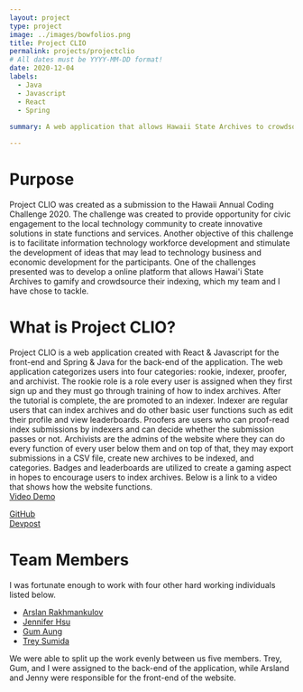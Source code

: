 ```yaml
---
layout: project
type: project
image: ../images/bowfolios.png
title: Project CLIO
permalink: projects/projectclio
# All dates must be YYYY-MM-DD format!
date: 2020-12-04
labels:
  - Java
  - Javascript
  - React
  - Spring
  
summary: A web application that allows Hawaii State Archives to crowdsource the indexing effort by gamifying it.

---
```


# Purpose
Project CLIO was created as a submission to the Hawaii Annual Coding Challenge 2020. The challenge was created to provide opportunity for civic engagement to the local technology community to create innovative solutions in state functions and services. Another objective of this challenge is to facilitate information technology workforce development and stimulate the development of ideas that may lead to technology business and economic development for the participants. One of the challenges presented was to develop a online platform that allows Hawai'i State Archives to gamify and crowdsource their indexing, which my team and I have chose to tackle.

# What is Project CLIO?
Project CLIO is a web application created with React & Javascript for the front-end and Spring & Java for the back-end of the application. The web application categorizes users into four categories: rookie, indexer, proofer, and archivist. The rookie role is a role every user is assigned when they first sign up and they must go through training of how to index archives. After the tutorial is complete, the are promoted to an indexer. Indexer are regular users that can index archives and do other basic user functions such as edit their profile and view leaderboards. Proofers are users who can proof-read index submissions by indexers and can decide whether the submission passes or not. Archivists are the admins of the website where they can do every function of every user below them and on top of that, they may export submissions in a CSV file, create new archives to be indexed, and categories. Badges and leaderboards are utilized to create a gaming aspect in hopes to encourage users to index archives. Below is a link to a video that shows how the website functions. <br/>
[Video Demo](https://www.youtube.com/watch?v=YdfcoQ9xLtc&feature=emb_title)<br/>

[GitHub](https://github.com/HACC2020/ByteCryb) <br/>
[Devpost](https://devpost.com/software/project-clio) <br/>

<a name="members"></a>
# Team Members
I was fortunate enough to work with four other hard working individuals listed below.
* [Arslan Rakhmankulov](https://github.com/arslan-r)
* [Jennifer Hsu](https://github.com/jhsuP)
* [Gum Aung](https://github.com/gumsanaung)
* [Trey Sumida](https://github.com/trey-sumida)<br/>

We were able to split up the work evenly between us five members. Trey, Gum, and I were assigned to the back-end of the application, while Arsland and Jenny were responsible for the front-end of the website. 





